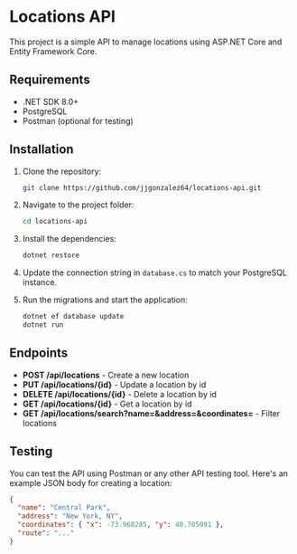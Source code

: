 # Locations API

This project is a simple API to manage locations using ASP.NET Core and Entity Framework Core.

## Requirements

- .NET SDK 8.0+
- PostgreSQL
- Postman (optional for testing)

## Installation

1. Clone the repository:
    ```bash
    git clone https://github.com/jjgonzalez64/locations-api.git
    ```

2. Navigate to the project folder:
    ```bash
    cd locations-api
    ```

3. Install the dependencies:
    ```bash
    dotnet restore
    ```

4. Update the connection string in `database.cs` to match your PostgreSQL instance.

5. Run the migrations and start the application:
    ```bash
    dotnet ef database update
    dotnet run
    ```

## Endpoints

- **POST /api/locations** - Create a new location
- **PUT /api/locations/{id}** - Update a location by id
- **DELETE /api/locations/{id}** - Delete a location by id
- **GET /api/locations/{id}** - Get a location by id
- **GET /api/locations/search?name=&address=&coordinates=** - Filter locations

## Testing

You can test the API using Postman or any other API testing tool. Here's an example JSON body for creating a location:

```json
{
  "name": "Central Park",
  "address": "New York, NY",
  "coordinates": { "x": -73.968285, "y": 40.785091 },
  "route": "..."  
}
```
